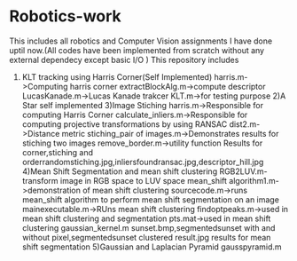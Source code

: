 # Robotics-work
This includes all robotics and Computer Vision assignments I have done uptil now.(All codes have been implemented from scratch without any external dependecy except basic I/O )
This repository includes
1) KLT tracking using Harris Corner(Self Implemented)
  harris.m->Computing harris corner
  extractBlockAlg.m->compute descriptor
  LucasKanade.m->Lucas Kanade trakcer
  KLT.m->for testing purpose
2)A Star self implemented
3)Image Stiching
  harris.m->Responsible for computing Harris Corner
  calculate_inliers.m->Responsible for computing projective transformations by using RANSAC
  dist2.m->Distance metric
  stiching_pair of images.m->Demonstrates results for stiching two images
  remove_border.m->utility function
 Results for corner,stiching and orderrandomstiching.jpg,inliersfoundransac.jpg,descriptor_hill.jpg
4)Mean Shift Segmentation and mean shift clustering
  RGB2LUV.m-transform image in RGB space to LUV space
  mean_shift algorithm1.m->demonstration of mean shift clustering
  sourcecode.m->runs mean_shift algorithm to perform mean shift segmentation on an image
  mainexecutable.m->RUns mean shift clustering
  findoptpeaks.m->used in mean shift clustering and segmentation
  pts.mat->used in mean shift clustering
  gaussian_kernel.m
  sunset.bmp,segmentedsunset with and without pixel,segmentedsunset clustered result.jpg results for mean shift segmentation
 5)Gaussian and Laplacian Pyramid
 gausspyramid.m
 
  
